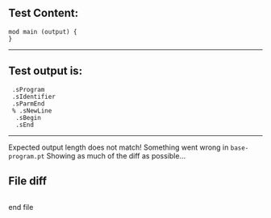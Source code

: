 
Test Content: 
-------------------------
```
mod main (output) {  
} 
```
------------------------
Test output is: 
-------------------------
```
 .sProgram
 .sIdentifier
 .sParmEnd
 % .sNewLine
  .sBegin
  .sEnd

```
------------------------
Expected output length does not match!  Something went wrong in `base-program.pt`
Showing as much of the diff as possible...

File diff
-------------------------
```diff

```
end file
